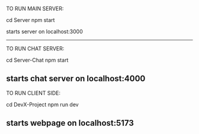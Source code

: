 TO RUN MAIN SERVER:

cd Server
npm start

starts server on localhost:3000

---------------------------------
TO RUN CHAT SERVER:

cd Server-Chat
npm start

starts chat server on localhost:4000
--------------------------------
TO RUN CLIENT SIDE:

cd DevX-Project
npm run dev

starts webpage on localhost:5173
--------------------------------
